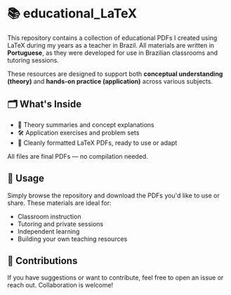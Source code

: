 # 📚 educational_LaTeX

This repository contains a collection of educational PDFs I created using LaTeX during my years as a teacher in Brazil. All materials are written in **Portuguese**, as they were developed for use in Brazilian classrooms and tutoring sessions.

These resources are designed to support both **conceptual understanding (theory)** and **hands-on practice (application)** across various subjects.

## 🗂️ What's Inside

- 📖 Theory summaries and concept explanations  
- 🛠️ Application exercises and problem sets  
- 🧾 Cleanly formatted LaTeX PDFs, ready to use or adapt

All files are final PDFs — no compilation needed.

## 🚀 Usage

Simply browse the repository and download the PDFs you'd like to use or share. These materials are ideal for:

- Classroom instruction  
- Tutoring and private sessions  
- Independent learning  
- Building your own teaching resources

## 🤝 Contributions

If you have suggestions or want to contribute, feel free to open an issue or reach out. Collaboration is welcome!

